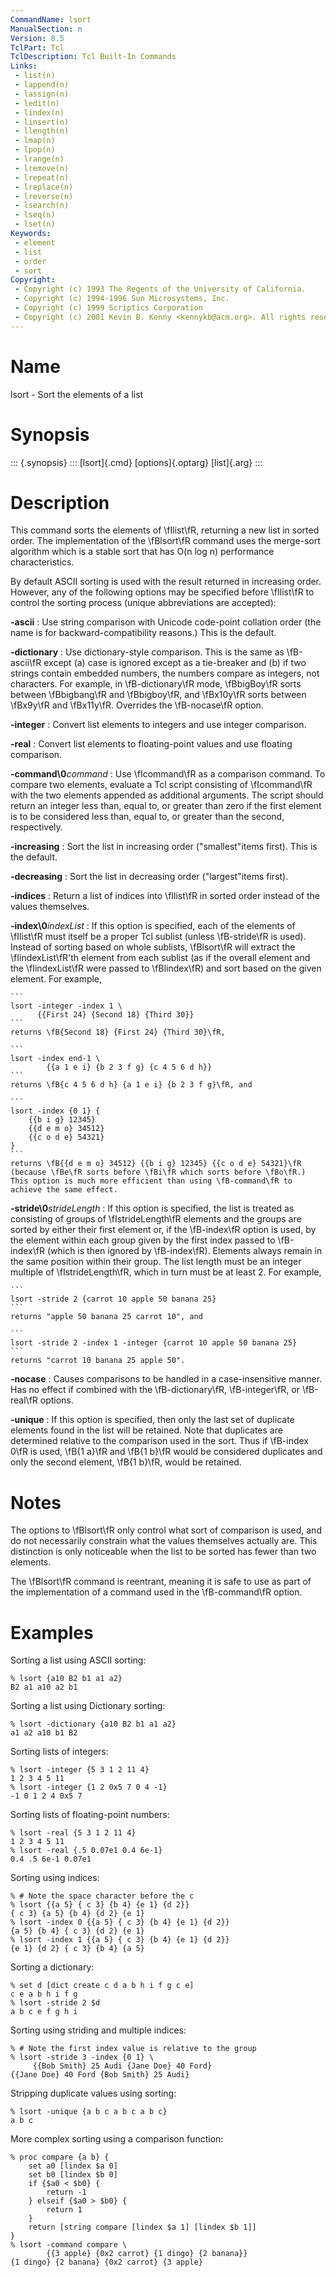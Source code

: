 ```yaml
---
CommandName: lsort
ManualSection: n
Version: 8.5
TclPart: Tcl
TclDescription: Tcl Built-In Commands
Links:
 - list(n)
 - lappend(n)
 - lassign(n)
 - ledit(n)
 - lindex(n)
 - linsert(n)
 - llength(n)
 - lmap(n)
 - lpop(n)
 - lrange(n)
 - lremove(n)
 - lrepeat(n)
 - lreplace(n)
 - lreverse(n)
 - lsearch(n)
 - lseq(n)
 - lset(n)
Keywords:
 - element
 - list
 - order
 - sort
Copyright:
 - Copyright (c) 1993 The Regents of the University of California.
 - Copyright (c) 1994-1996 Sun Microsystems, Inc.
 - Copyright (c) 1999 Scriptics Corporation
 - Copyright (c) 2001 Kevin B. Kenny <kennykb@acm.org>. All rights reserved.
---
```


# Name

lsort - Sort the elements of a list

# Synopsis

::: {.synopsis} :::
[lsort]{.cmd} [options]{.optarg} [list]{.arg}
:::

# Description

This command sorts the elements of \fIlist\fR, returning a new list in sorted order.  The implementation of the \fBlsort\fR command uses the merge-sort algorithm which is a stable sort that has O(n log n) performance characteristics.

By default ASCII sorting is used with the result returned in increasing order.  However, any of the following options may be specified before \fIlist\fR to control the sorting process (unique abbreviations are accepted):

**-ascii**
: Use string comparison with Unicode code-point collation order (the name is for backward-compatibility reasons.)  This is the default.

**-dictionary**
: Use dictionary-style comparison.  This is the same as \fB-ascii\fR except (a) case is ignored except as a tie-breaker and (b) if two strings contain embedded numbers, the numbers compare as integers, not characters.  For example, in \fB-dictionary\fR mode, \fBbigBoy\fR sorts between \fBbigbang\fR and \fBbigboy\fR, and \fBx10y\fR sorts between \fBx9y\fR and \fBx11y\fR. Overrides the \fB-nocase\fR option.

**-integer**
: Convert list elements to integers and use integer comparison.

**-real**
: Convert list elements to floating-point values and use floating comparison.

**-command\0***command*
: Use \fIcommand\fR as a comparison command. To compare two elements, evaluate a Tcl script consisting of \fIcommand\fR with the two elements appended as additional arguments.  The script should return an integer less than, equal to, or greater than zero if the first element is to be considered less than, equal to, or greater than the second, respectively.

**-increasing**
: Sort the list in increasing order ("smallest"items first). This is the default.

**-decreasing**
: Sort the list in decreasing order ("largest"items first).

**-indices**
: Return a list of indices into \fIlist\fR in sorted order instead of the values themselves.

**-index\0***indexList*
: If this option is specified, each of the elements of \fIlist\fR must itself be a proper Tcl sublist (unless \fB-stride\fR is used). Instead of sorting based on whole sublists, \fBlsort\fR will extract the \fIindexList\fR'th element from each sublist (as if the overall element and the \fIindexList\fR were passed to \fBlindex\fR) and sort based on the given element. For example,

    ```
    lsort -integer -index 1 \
          {{First 24} {Second 18} {Third 30}}
    ```
    returns \fB{Second 18} {First 24} {Third 30}\fR,

    ```
    lsort -index end-1 \
            {{a 1 e i} {b 2 3 f g} {c 4 5 6 d h}}
    ```
    returns \fB{c 4 5 6 d h} {a 1 e i} {b 2 3 f g}\fR, and

    ```
    lsort -index {0 1} {
        {{b i g} 12345}
        {{d e m o} 34512}
        {{c o d e} 54321}
    }
    ```
    returns \fB{{d e m o} 34512} {{b i g} 12345} {{c o d e} 54321}\fR (because \fBe\fR sorts before \fBi\fR which sorts before \fBo\fR.) This option is much more efficient than using \fB-command\fR to achieve the same effect.

**-stride\0***strideLength*
: If this option is specified, the list is treated as consisting of groups of \fIstrideLength\fR elements and the groups are sorted by either their first element or, if the \fB-index\fR option is used, by the element within each group given by the first index passed to \fB-index\fR (which is then ignored by \fB-index\fR). Elements always remain in the same position within their group.
    The list length must be an integer multiple of \fIstrideLength\fR, which in turn must be at least 2.
    For example,

    ```
    lsort -stride 2 {carrot 10 apple 50 banana 25}
    ```
    returns "apple 50 banana 25 carrot 10", and

    ```
    lsort -stride 2 -index 1 -integer {carrot 10 apple 50 banana 25}
    ```
    returns "carrot 10 banana 25 apple 50".

**-nocase**
: Causes comparisons to be handled in a case-insensitive manner.  Has no effect if combined with the \fB-dictionary\fR, \fB-integer\fR, or \fB-real\fR options.

**-unique**
: If this option is specified, then only the last set of duplicate elements found in the list will be retained.  Note that duplicates are determined relative to the comparison used in the sort.  Thus if \fB-index 0\fR is used, \fB{1 a}\fR and \fB{1 b}\fR would be considered duplicates and only the second element, \fB{1 b}\fR, would be retained.


# Notes

The options to \fBlsort\fR only control what sort of comparison is used, and do not necessarily constrain what the values themselves actually are.  This distinction is only noticeable when the list to be sorted has fewer than two elements.

The \fBlsort\fR command is reentrant, meaning it is safe to use as part of the implementation of a command used in the \fB-command\fR option.

# Examples

Sorting a list using ASCII sorting:

```
% lsort {a10 B2 b1 a1 a2}
B2 a1 a10 a2 b1
```

Sorting a list using Dictionary sorting:

```
% lsort -dictionary {a10 B2 b1 a1 a2}
a1 a2 a10 b1 B2
```

Sorting lists of integers:

```
% lsort -integer {5 3 1 2 11 4}
1 2 3 4 5 11
% lsort -integer {1 2 0x5 7 0 4 -1}
-1 0 1 2 4 0x5 7
```

Sorting lists of floating-point numbers:

```
% lsort -real {5 3 1 2 11 4}
1 2 3 4 5 11
% lsort -real {.5 0.07e1 0.4 6e-1}
0.4 .5 6e-1 0.07e1
```

Sorting using indices:

```
% # Note the space character before the c
% lsort {{a 5} { c 3} {b 4} {e 1} {d 2}}
{ c 3} {a 5} {b 4} {d 2} {e 1}
% lsort -index 0 {{a 5} { c 3} {b 4} {e 1} {d 2}}
{a 5} {b 4} { c 3} {d 2} {e 1}
% lsort -index 1 {{a 5} { c 3} {b 4} {e 1} {d 2}}
{e 1} {d 2} { c 3} {b 4} {a 5}
```

Sorting a dictionary:

```
% set d [dict create c d a b h i f g c e]
c e a b h i f g
% lsort -stride 2 $d
a b c e f g h i
```

Sorting using striding and multiple indices:

```
% # Note the first index value is relative to the group
% lsort -stride 3 -index {0 1} \
     {{Bob Smith} 25 Audi {Jane Doe} 40 Ford}
{{Jane Doe} 40 Ford {Bob Smith} 25 Audi}
```

Stripping duplicate values using sorting:

```
% lsort -unique {a b c a b c a b c}
a b c
```

More complex sorting using a comparison function:

```
% proc compare {a b} {
    set a0 [lindex $a 0]
    set b0 [lindex $b 0]
    if {$a0 < $b0} {
        return -1
    } elseif {$a0 > $b0} {
        return 1
    }
    return [string compare [lindex $a 1] [lindex $b 1]]
}
% lsort -command compare \
        {{3 apple} {0x2 carrot} {1 dingo} {2 banana}}
{1 dingo} {2 banana} {0x2 carrot} {3 apple}
```

